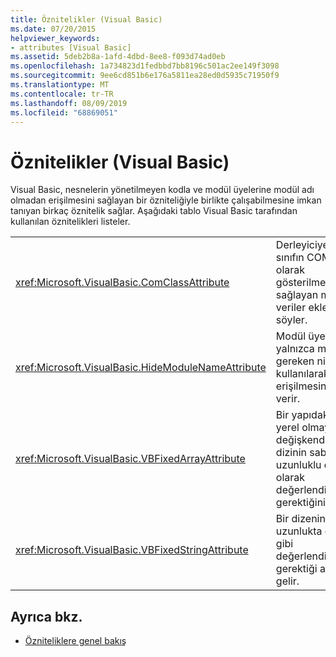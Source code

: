 ```yaml
---
title: Öznitelikler (Visual Basic)
ms.date: 07/20/2015
helpviewer_keywords:
- attributes [Visual Basic]
ms.assetid: 5deb2b8a-1afd-4dbd-8ee8-f093d74ad0eb
ms.openlocfilehash: 1a734823d1fedbbd7bb8196c501ac2ee149f3098
ms.sourcegitcommit: 9ee6cd851b6e176a5811ea28ed0d5935c71950f9
ms.translationtype: MT
ms.contentlocale: tr-TR
ms.lasthandoff: 08/09/2019
ms.locfileid: "68869051"
---
```

# <a name="attributes-visual-basic"></a>Öznitelikler (Visual Basic)

Visual Basic, nesnelerin yönetilmeyen kodla ve modül üyelerine modül adı olmadan erişilmesini sağlayan bir özniteliğiyle birlikte çalışabilmesine imkan tanıyan birkaç öznitelik sağlar. Aşağıdaki tablo Visual Basic tarafından kullanılan öznitelikleri listeler.  
  
|||  
|---|---|  
|<xref:Microsoft.VisualBasic.ComClassAttribute>|Derleyiciye bir sınıfın COM nesnesi olarak gösterilmesini sağlayan meta veriler eklemesini söyler.|
|<xref:Microsoft.VisualBasic.HideModuleNameAttribute>|Modül üyelerine yalnızca modül için gereken nitelik kullanılarak erişilmesine izin verir.|
|<xref:Microsoft.VisualBasic.VBFixedArrayAttribute>|Bir yapıdaki veya yerel olmayan değişkendeki bir dizinin sabit uzunluklu dizi olarak değerlendirilmesinin gerektiğini gösterir.|
|<xref:Microsoft.VisualBasic.VBFixedStringAttribute>|Bir dizenin, sabit uzunlukta olduğu gibi değerlendirilmesinin gerektiği anlamına gelir.|
  
## <a name="see-also"></a>Ayrıca bkz.

- [Özniteliklere genel bakış](../../visual-basic/programming-guide/concepts/attributes/index.md)
